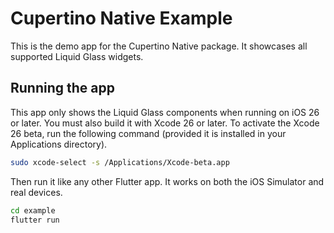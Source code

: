 # Cupertino Native Example

This is the demo app for the Cupertino Native package. It showcases all supported Liquid Glass widgets.

## Running the app

This app only shows the Liquid Glass components when running on iOS 26 or later. You must also build it with Xcode 26 or later. To activate the Xcode 26 beta, run the following command (provided it is installed in your Applications directory).

```bash
sudo xcode-select -s /Applications/Xcode-beta.app
```

Then run it like any other Flutter app. It works on both the iOS Simulator and real devices.

```bash
cd example
flutter run
```
